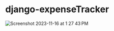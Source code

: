 # django-expenseTracker
![Screenshot 2023-11-16 at 1 27 43 PM](https://github.com/Dorelis26/django-expenseTracker/assets/115403319/353e47b5-d182-4307-9e3f-542f98b1d085)
